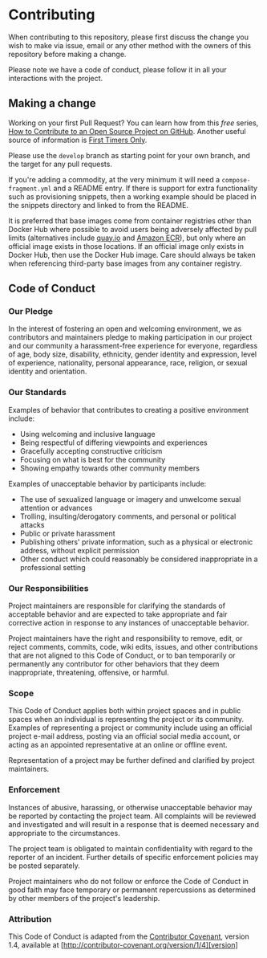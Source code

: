 # Contributing

When contributing to this repository, please first discuss the change you wish to make via issue, email or any other method with the owners of this repository before making a change.

Please note we have a code of conduct, please follow it in all your interactions with the project.

## Making a change

Working on your first Pull Request? You can learn how from this _free_ series, [How to Contribute to an Open Source Project on GitHub][how-to-contribute]. Another useful source of information is [First Timers Only][first-timers].

Please use the `develop` branch as starting point for your own branch, and the target for any pull requests.

If you're adding a commodity, at the very minimum it will need a `compose-fragment.yml` and a README entry. If there is support for extra functionality such as provisioning snippets, then a working example should be placed in the snippets directory and linked to from the README.

It is preferred that base images come from container registries other than Docker Hub where possible to avoid users being adversely affected by pull limits (alternatives include [quay.io](https://quay.io) and [Amazon ECR](https://public.ecr.aws)), 
but only where an official image exists in those locations. If an official image only exists in Docker Hub, then use the Docker Hub image. Care should always be taken when referencing third-party base images from any container registry.

## Code of Conduct

### Our Pledge

In the interest of fostering an open and welcoming environment, we as contributors and maintainers pledge to making participation in our project and our community a harassment-free experience for everyone, regardless of age, body size, disability, ethnicity, gender identity and expression, level of experience, nationality, personal appearance, race, religion, or sexual identity and orientation.

### Our Standards

Examples of behavior that contributes to creating a positive environment include:

- Using welcoming and inclusive language
- Being respectful of differing viewpoints and experiences
- Gracefully accepting constructive criticism
- Focusing on what is best for the community
- Showing empathy towards other community members

Examples of unacceptable behavior by participants include:

- The use of sexualized language or imagery and unwelcome sexual attention or advances
- Trolling, insulting/derogatory comments, and personal or political attacks
- Public or private harassment
- Publishing others' private information, such as a physical or electronic address, without explicit permission
- Other conduct which could reasonably be considered inappropriate in a professional setting

### Our Responsibilities

Project maintainers are responsible for clarifying the standards of acceptable behavior and are expected to take appropriate and fair corrective action in response to any instances of unacceptable behavior.

Project maintainers have the right and responsibility to remove, edit, or reject comments, commits, code, wiki edits, issues, and other contributions that are not aligned to this Code of Conduct, or to ban temporarily or permanently any contributor for other behaviors that they deem inappropriate, threatening, offensive, or harmful.

### Scope

This Code of Conduct applies both within project spaces and in public spaces when an individual is representing the project or its community. Examples of representing a project or community include using an official project e-mail address, posting via an official social media account, or acting as an appointed representative at an online or offline event.

Representation of a project may be further defined and clarified by project maintainers.

### Enforcement

Instances of abusive, harassing, or otherwise unacceptable behavior may be reported by contacting the project team. All complaints will be reviewed and investigated and will result in a response that is deemed necessary and appropriate to the circumstances.

The project team is obligated to maintain confidentiality with regard to the reporter of an incident. Further details of specific enforcement policies may be posted separately.

Project maintainers who do not follow or enforce the Code of Conduct in good faith may face temporary or permanent repercussions as determined by other members of the project's leadership.

### Attribution

This Code of Conduct is adapted from the [Contributor Covenant][homepage], version 1.4, available at [http://contributor-covenant.org/version/1/4][version]

[homepage]: http://contributor-covenant.org
[version]: http://contributor-covenant.org/version/1/4/
[how-to-contribute]: https://egghead.io/series/how-to-contribute-to-an-open-source-project-on-github
[first-timers]: http://www.firsttimersonly.com/
